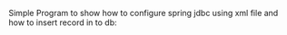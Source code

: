 Simple Program to show how to configure spring jdbc using xml file and how to insert record in to db: